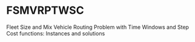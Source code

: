 # FSMVRPTWSC
Fleet Size and Mix Vehicle Routing Problem with Time Windows and Step Cost functions: Instances and solutions
